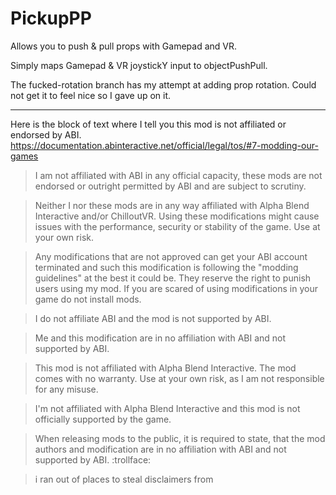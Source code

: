 # PickupPP
Allows you to push & pull props with Gamepad and VR.

Simply maps Gamepad & VR joystickY input to objectPushPull.

The fucked-rotation branch has my attempt at adding prop rotation. Could not get it to feel nice so I gave up on it.







---

Here is the block of text where I tell you this mod is not affiliated or endorsed by ABI. 
https://documentation.abinteractive.net/official/legal/tos/#7-modding-our-games

> I am not affiliated with ABI in any official capacity, these mods are not endorsed or outright permitted by ABI and are subject to scrutiny.

> Neither I nor these mods are in any way affiliated with Alpha Blend Interactive and/or ChilloutVR. Using these modifications might cause issues with the performance, security or stability of the game. Use at your own risk.

> Any modifications that are not approved can get your ABI account terminated and such this modification is following the "modding guidelines" at the best it could be.
> They reserve the right to punish users using my mod.
> If you are scared of using modifications in your game do not install mods.

> I do not affiliate ABI and the mod is not supported by ABI.

> Me and this modification are in no affiliation with ABI and not supported by ABI.

> This mod is not affiliated with Alpha Blend Interactive. The mod comes with no warranty. Use at your own risk, as I am not responsible for any misuse.

> I'm not affiliated with Alpha Blend Interactive and this mod is not officially supported by the game.

> When releasing mods to the public, it is required to state, that the mod authors and modification are in no affiliation with ABI and not supported by ABI. :trollface:

> i ran out of places to steal disclaimers from
